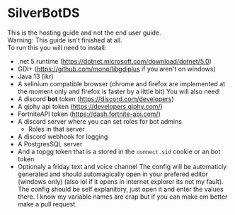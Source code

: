# SilverBotDS
This is the hosting guide and not the end user guide.  
Warning: This guide isn't finished at all.  
To run this you will need to install:
- .net 5 runtime (https://dotnet.microsoft.com/download/dotnet/5.0)
- GDI+ (https://github.com/mono/libgdiplus if you aren't on windows)
- Java 13 (ikr)  
- A selinium compatible browser (chrome and firefox are implemented at the moment only and firefox is faster by a little bit)
You will also need:
- A discord **bot** token (https://discord.com/developers)
- A giphy api token (https://developers.giphy.com/)
- FortniteAPI token (https://dash.fortnite-api.com/)
- A discord server where you can set roles for bot admins
  - Roles in that server
- A discord webhook for logging
- A PostgresSQL server
- And a topgg token that is a stored in the `connect.sid` cookie or an bot token
- Optionaly a friday text and voice channel
The config will be automaticly generated and should automagically open in your prefered editor (windows only) (also lol if it opens in internet explorer its not my fault).  
The config should be self explanitory, just open it and enter the values there.
I know my variable names are crap but if you can make em better make a pull request.  
